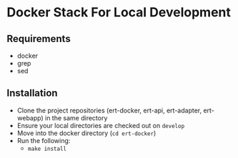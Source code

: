 # Docker Stack For Local Development

## Requirements

- docker
- grep
- sed

## Installation

- Clone the project repositories (ert-docker, ert-api, ert-adapter, ert-webapp) in the same directory
- Ensure your local directories are checked out on `develop`
- Move into the docker directory (`cd ert-docker`)
- Run the following:
  - `make install`
